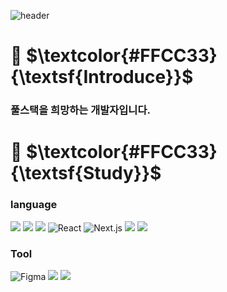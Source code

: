 ![header](https://capsule-render.vercel.app/api?type=transparent&height=300&section=header&text=HELLO👋&fontSize=90&fontColor=FFCC33)

 # 💬 $\textcolor{#FFCC33}{\textsf{Introduce}}$  
### 풀스택을 희망하는 개발자입니다.  



 # 🌱 $\textcolor{#FFCC33}{\textsf{Study}}$  
### language
  
<img src="https://img.shields.io/badge/-HTML-E34F26?style=flat&logo=HTML5&logoColor=white"/> <img src="https://img.shields.io/badge/-CSS-1572B6?style=flat&logo=CSS3&logoColor=white"/> <img src="https://img.shields.io/badge/-JavaScript-F7DF1E?style=flat&logo=JavaScript&logoColor=white"/> <img alt="React" src ="https://img.shields.io/badge/React-61DAFB.svg?&logo=React&logoColor=black"/> <img alt="Next.js" src ="https://img.shields.io/badge/Next.js-000000.svg?&logo=Next.js&logoColor=white"/>  <img src="https://img.shields.io/badge/java-007396?&logo=java&logoColor=white"> <img src="https://img.shields.io/badge/c++-00599C?&logo=c%2B%2B&logoColor=white">


### Tool   
  
<img alt="Figma" src ="https://img.shields.io/badge/Figma-F24E1E.svg?&logo=Figma&logoColor=white"/> <img src="https://img.shields.io/badge/linux-FCC624?&logo=linux&logoColor=black"> 
<img src="https://img.shields.io/badge/AWS-232F3E?style=for-the-badge&logo=amazon%20aws&logoColor=black"/>

<!--
**Jang-SoHyeon/Jang-SoHyeon** is a ✨ _special_ ✨ repository because its `README.md` (this file) appears on your GitHub profile.

Here are some ideas to get you started:

- 🔭 I’m currently working on ...
- 🌱 I’m currently learning ...
- 👯 I’m looking to collaborate on ...
- 🤔 I’m looking for help with ...
- 💬 Ask me about ...
- 📫 How to reach me: ...
- 😄 Pronouns: ...
- ⚡ Fun fact: ...
-->
